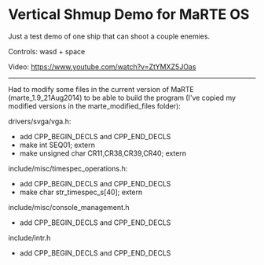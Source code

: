 Vertical Shmup Demo for MaRTE OS
===========================

Just a test demo of one ship that can shoot a couple enemies.

Controls: wasd + space

Video: https://www.youtube.com/watch?v=ZtYMXZ5JOas

---------------------------

Had to modify some files in the current version of MaRTE (marte_1.9_21Aug2014) to be able to build the program (I've copied my modified versions in the marte_modified_files folder):

drivers/svga/vga.h:

* add CPP_BEGIN_DECLS and CPP_END_DECLS
* make int SEQ01; extern
* make unsigned char CR11,CR38,CR39,CR40; extern


include/misc/timespec_operations.h:

* add CPP_BEGIN_DECLS and CPP_END_DECLS
* make char str_timespec_s[40]; extern


include/misc/console_management.h

* add CPP_BEGIN_DECLS and CPP_END_DECLS

include/intr.h

* add CPP_BEGIN_DECLS and CPP_END_DECLS